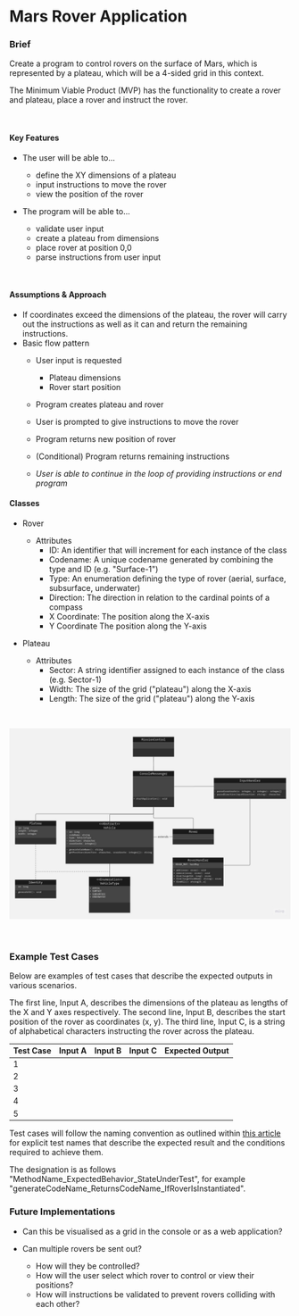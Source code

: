 # Mars Rover Application

### Brief
Create a program to control rovers on the surface of Mars, which is represented by a plateau, which will be a 4-sided grid in this context.

The Minimum Viable Product (MVP) has the functionality to create a rover and plateau, place a rover and instruct the rover.

<br />

#### Key Features
- The user will be able to...
  - define the XY dimensions of a plateau
  - input instructions to move the rover
  - view the position of the rover


- The program will be able to...
  - validate user input
  - create a plateau from dimensions
  - place rover at position 0,0
  - parse instructions from user input

<br />

#### Assumptions & Approach
- If coordinates exceed the dimensions of the plateau, the rover will carry out the instructions as well as it can and return the remaining instructions.
- Basic flow pattern
  - User input is requested
    - Plateau dimensions
    - Rover start position
  - Program creates plateau and rover
  - User is prompted to give instructions to move the rover
  - Program returns new position of rover
  - (Conditional) Program returns remaining instructions
    
  - *User is able to continue in the loop of providing instructions or end program*

#### Classes

- Rover
  - Attributes
    - ID: An identifier that will increment for each instance of the class
    - Codename: A unique codename generated by combining the type and ID (e.g. "Surface-1")
    - Type: An enumeration defining the type of rover (aerial, surface, subsurface, underwater)
    - Direction: The direction in relation to the cardinal points of a compass
    - X Coordinate: The position along the X-axis
    - Y Coordinate The position along the Y-axis

- Plateau
  - Attributes
    - Sector: A string identifier assigned to each instance of the class (e.g. Sector-1)
    - Width: The size of the grid ("plateau") along the X-axis
    - Length: The size of the grid ("plateau") along the Y-axis

<br />

![UML Diagram](Assets/Mars-Rover-UML.jpg)

<br />

### Example Test Cases
Below are examples of test cases that describe the expected outputs in various scenarios.

The first line, Input A, describes the dimensions of the plateau as lengths of the X and Y axes respectively.
The second line, Input B, describes the start position of the rover as coordinates (x, y).
The third line, Input C, is a string of alphabetical characters instructing the rover across the plateau.

| Test Case | Input A | Input B | Input C | Expected Output |
|-----------|---------|---------|---------|-----------------|
| 1         |         |         |         |                 |
| 2         |         |         |         |                 |
| 3         |         |         |         |                 |
| 4         |         |         |         |                 |
| 5         |         |         |         |                 |

Test cases will follow the naming convention as outlined within [this article](https://www.softwaretestingmagazine.com/knowledge/how-to-choose-the-right-name-for-unit-tests/) for explicit test names that describe the expected result and the conditions required to achieve them.

The designation is as follows "MethodName_ExpectedBehavior_StateUnderTest", for example "generateCodeName_ReturnsCodeName_IfRoverIsInstantiated".

### Future Implementations
- Can this be visualised as a grid in the console or as a web application?


- Can multiple rovers be sent out?
  - How will they be controlled?
  - How will the user select which rover to control or view their positions?
  - How will instructions be validated to prevent rovers colliding with each other?